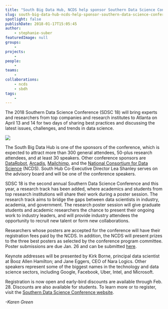 ```yaml
---
title: "South Big Data Hub, NCDS help sponsor Southern Data Science Conference; registration now open"
slug: south-big-data-hub-ncds-help-sponsor-southern-data-science-conference-registration-now-open
spotlight: false
publishDate: 2018-01-17T15:05:45
author:
    - stephanie-suber
featuredImage: null
groups:
    - 
projects:
    - 
people:
    - 
teams: 
    - 
collaborations:
    - ncds
    - sbdh
tags:
    - 
---
```



The 2018 Southern Data Science Conference (SDSC 18) will bring experts and researchers from top companies and research institutes to Atlanta on April 13 and 14 for two days of sharing best practices and discussing the latest issues, challenges, and trends in data science.

![](https://renci.org/wp-content/uploads/2018/01/Screen-Shot-2018-01-17-at-2.56.51-PM-1024x404.png)

The South Big Data Hub is one of the sponsors of the conference, which is expected to attract more than 300 general attendees, 50-plus research attendees, and at least 30 speakers. Other conference sponsors are [DataRobot](https://www.datarobot.com/), [Arcadis](https://www.arcadis.com/en/united-states/), [Mailchimp](https://mailchimp.com/), and the [National Consortium for Data Science](http://www.datascienceconsortium.org/) (NCDS). South Hub Co-Executive Director Lea Shanley serves on the advisory board and will be one of the conference speakers.

SDSC 18 is the second annual Southern Data Science Conference and this year, a research track has been added, where academics and students from top research institutions will share their work during a poster session. The research track aims to bridge the gaps between data scientists in industry, academia, and government. The research poster session will give graduate students and academic researchers the chance to present their ongoing work to industry leaders, and will provide industry attendees the opportunity to recruit new talent or form new collaborations.

Researchers whose posters are accepted for the conference will have their registration fees paid by the NCDS. In addition, the NCDS will present prizes to the three best posters as selected by the conference program committee. Poster submissions are due Jan. 26 and can be submitted [here](https://www.southerndatascience.com/submission-guidline).

Keynote addresses will be presented by Kirk Borne, principal data scientist at Booz Allen Hamilton; and Jane Eggers, CEO of Nara Logics. Other speakers represent some of the biggest names in the technology and data science sectors, including Google, Facebook, Uber, Intel, and Microsoft.

Registration is now open and early-bird discounts are available through Feb. 28\. Discounts are also available for students. To learn more or to register, visit the [Southern Data Science Conference website](https://www.southerndatascience.com/).

_-Karen Green_
